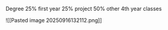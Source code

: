 Degree 25% first year 25% project 50% other 4th year classes

![[Pasted image 20250916132112.png]]



